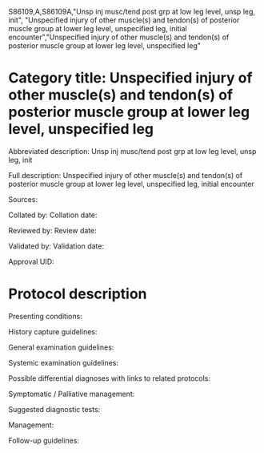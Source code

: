 S86109,A,S86109A,"Unsp inj musc/tend post grp at low leg level, unsp leg, init", "Unspecified injury of other muscle(s) and tendon(s) of posterior muscle group at lower leg level, unspecified leg, initial encounter","Unspecified injury of other muscle(s) and tendon(s) of posterior muscle group at lower leg level, unspecified leg"
# Category title: Unspecified injury of other muscle(s) and tendon(s) of posterior muscle group at lower leg level, unspecified leg

Abbreviated description: Unsp inj musc/tend post grp at low leg level, unsp leg, init

Full description: Unspecified injury of other muscle(s) and tendon(s) of posterior muscle group at lower leg level, unspecified leg, initial encounter

Sources:

Collated by:
Collation date:

Reviewed by:
Review date:

Validated by:
Validation date:

Approval UID:

# Protocol description

Presenting conditions:

History capture guidelines:

General examination guidelines:

Systemic examination guidelines:

Possible differential diagnoses with links to related protocols:

Symptomatic / Palliative management:

Suggested diagnostic tests:

Management:

Follow-up guidelines:
